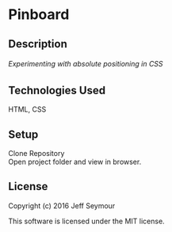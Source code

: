 # Pinboard

## Description
###### Experimenting with absolute positioning in CSS

## Technologies Used
HTML, CSS

## Setup  
Clone Repository  
Open project folder and view in browser.

## License
Copyright (c) 2016 Jeff Seymour

This software is licensed under the MIT license.
